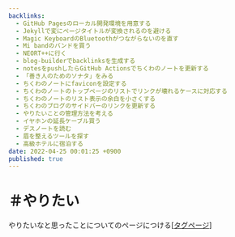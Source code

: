 ```yaml
---
backlinks:
  - GitHub Pagesのローカル開発環境を用意する
  - Jekyllで変にページタイトルが変換されるのを避ける
  - Magic KeyboardのBluetoothがつながらないのを直す
  - Mi bandのバンドを買う
  - NEORT++に行く
  - blog-builderでbacklinksを生成する
  - notesをpushしたらGitHub Actionsでちくわのノートを更新する
  - 「善き人のためのソナタ」をみる
  - ちくわのノートにfaviconを設定する
  - ちくわのノートのトップページのリストでリンクが壊れるケースに対応する
  - ちくわのノートのリスト表示の余白を小さくする
  - ちくわのブログのサイドバーのリンクを更新する
  - やりたいことの管理方法を考える
  - イヤホンの延長ケーブル買う
  - デスノートを読む
  - 眉を整えるツールを探す
  - 高級ホテルに宿泊する
date: 2022-04-25 00:01:25 +0900
published: true
---
```


# ＃やりたい

やりたいなと思ったことについてのページにつける[[タグページ]]

[//begin]: # "Autogenerated link references for markdown compatibility"
[タグページ]: タグページ "タグページ"
[//end]: # "Autogenerated link references"
